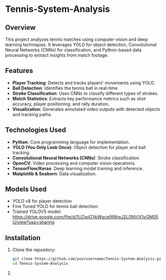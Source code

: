 # Tennis-System-Analysis

## Overview
This project analyzes tennis matches using computer vision and deep learning techniques. It leverages YOLO for object detection, Convolutional Neural Networks (CNNs) for classification, and Python-based data processing to extract insights from match footage.

## Features
- **Player Tracking**: Detects and tracks players' movements using YOLO.
- **Ball Detection**: Identifies the tennis ball in real-time.
- **Stroke Classification**: Uses CNNs to classify different types of strokes.
- **Match Statistics**: Extracts key performance metrics such as shot accuracy, player positioning, and rally duration.
- **Visualization**: Generates annotated video outputs with detected objects and tracking paths.

## Technologies Used
- **Python**: Core programming language for implementation.
- **YOLO (You Only Look Once)**: Object detection for player and ball tracking.
- **Convolutional Neural Networks (CNNs)**: Stroke classification.
- **OpenCV**: Video processing and computer vision operations.
- **TensorFlow/Keras**: Deep learning model training and inference.
- **Matplotlib & Seaborn**: Data visualization.

## Models Used
- YOLO v8 for player detection
- Fine Tuned YOLO for tennis ball detection
- Trained YOLOV5 model: https://drive.google.com/file/d/1UZwiG1jkWgce9lNhxJ2L0NVjX1vGM05U/view?usp=sharing
## Installation
1. Clone the repository:
   ```bash
   git clone https://github.com/yourusername/Tennis-System-Analysis.git
   cd Tennis-System-Analysis
2. 
